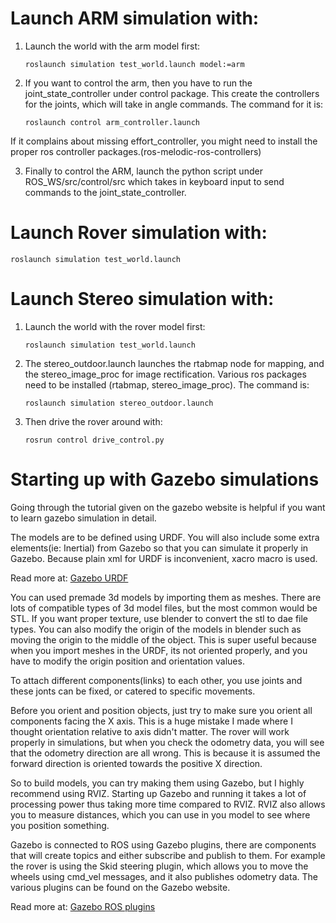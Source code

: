 Launch ARM simulation with:
========================================================================

1. Launch the world with the arm model first:
                        
       roslaunch simulation test_world.launch model:=arm

2. If you want to control the arm, then you have to run the joint_state_controller under control package. This create the controllers for the joints, which will take in angle commands. The command for it is:

       roslaunch control arm_controller.launch

If it complains about missing effort_controller, you might need to install the proper ros controller packages.(ros-melodic-ros-controllers)

3. Finally to control the ARM, launch the python script under ROS_WS/src/control/src which takes in keyboard input to send commands to the joint_state_controller.

Launch Rover simulation with:
============================================================================
    roslaunch simulation test_world.launch


Launch Stereo simulation with:
=======================================
1. Launch the world with the rover model first:

       roslaunch simulation test_world.launch

2. The stereo_outdoor.launch launches the rtabmap node for mapping, and the stereo_image_proc for image rectification. Various ros packages need to be installed (rtabmap, stereo_image_proc). The command is:

       roslaunch simulation stereo_outdoor.launch

3. Then drive the rover around with:

       rosrun control drive_control.py


Starting up with Gazebo simulations
==========================================================

Going through the tutorial given on the gazebo website is helpful if you want to learn gazebo simulation in detail.

The models are to be defined using URDF. You will also include some extra elements(ie: Inertial) from Gazebo so that you can simulate it properly in Gazebo. Because plain xml for URDF is inconvenient, xacro macro is used.

Read more at: [Gazebo URDF](http://gazebosim.org/tutorials/?tut=ros_urdf)

You can used premade 3d models by importing them as meshes. There are lots of compatible types of 3d model files, but the most common would be STL. If you want proper texture, use blender to convert the stl to dae file types. You can also modify the origin of the models in blender such as moving the origin to the middle of the object. This is super useful because when you import meshes in the URDF, its not oriented properly, and you have to modify the origin position and orientation values. 

To attach different components(links) to each other, you use joints and these jonts can be fixed, or catered to specific movements.

Before you orient and position objects, just try to make sure you orient all components facing the X axis. This is a huge mistake I made where I thought orientation relative to axis didn't matter. The rover will work properly in simulations, but when you check the odometry data, you will see that the odometry direction are all wrong. This is because it is assumed the forward direction is oriented towards the positive X direction.

So to build models, you can try making them using Gazebo, but I highly recommend using RVIZ. Starting up Gazebo and running it takes a lot of processing power thus taking more time compared to RVIZ. RVIZ also allows you to measure distances, which you can use in you model to see where you position something.

Gazebo is connected to ROS using Gazebo plugins, there are components that will create topics and either subscribe and publish to them. For example the rover is using the Skid steering plugin, which allows you to move the wheels using cmd_vel messages, and it also publishes odometry data. The various plugins can be found on the Gazebo website.

Read more at: [Gazebo ROS plugins](http://gazebosim.org/tutorials?tut=ros_gzplugins&cat=connect_ros)
